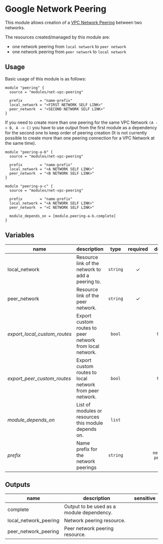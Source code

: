 # Google Network Peering

This module allows creation of a [VPC Network Peering](https://cloud.google.com/vpc/docs/vpc-peering) between two networks.

The resources created/managed by this module are:

- one network peering from `local network` to `peer network`
- one network peering from `peer network` to `local network`

## Usage

Basic usage of this module is as follows:

```hcl
module "peering" {
  source = "modules/net-vpc-peering"

  prefix        = "name-prefix"
  local_network = "<FIRST NETWORK SELF LINK>"
  peer_network  = "<SECOND NETWORK SELF LINK>"
}
```

If you need to create more than one peering for the same VPC Network `(A -> B, A -> C)` you have to use output from the first module as a dependency for the second one to keep order of peering creation (It is not currently possible to create more than one peering connection for a VPC Network at the same time).

```hcl
module "peering-a-b" {
  source = "modules/net-vpc-peering"

  prefix        = "name-prefix"
  local_network = "<A NETWORK SELF LINK>"
  peer_network  = "<B NETWORK SELF LINK>"
}

module "peering-a-c" {
  source = "modules/net-vpc-peering"

  prefix        = "name-prefix"
  local_network = "<A NETWORK SELF LINK>"
  peer_network  = "<C NETWORK SELF LINK>"

  module_depends_on = [module.peering-a-b.complete]
}
```

<!-- BEGIN TFDOC -->
## Variables

| name | description | type | required | default |
|---|---|:---: |:---:|:---:|
| local_network | Resource link of the network to add a peering to. | <code title="">string</code> | ✓ |  |
| peer_network | Resource link of the peer network. | <code title="">string</code> | ✓ |  |
| *export_local_custom_routes* | Export custom routes to peer network from local network. | <code title="">bool</code> |  | <code title="">false</code> |
| *export_peer_custom_routes* | Export custom routes to local network from peer network. | <code title="">bool</code> |  | <code title="">false</code> |
| *module_depends_on* | List of modules or resources this module depends on. | <code title="">list</code> |  | <code title="">[]</code> |
| *prefix* | Name prefix for the network peerings | <code title="">string</code> |  | <code title="">network-peering</code> |

## Outputs

| name | description | sensitive |
|---|---|:---:|
| complete | Output to be used as a module dependency. |  |
| local_network_peering | Network peering resource. |  |
| peer_network_peering | Peer network peering resource. |  |
<!-- END TFDOC -->